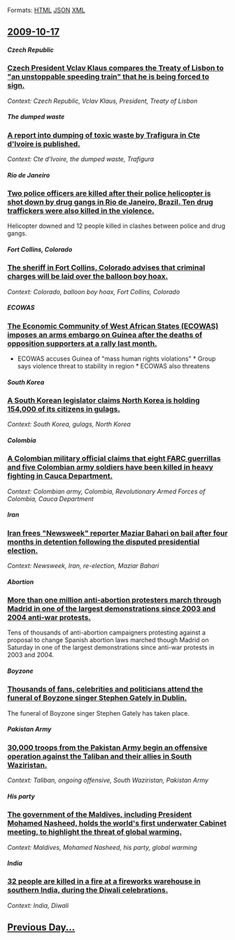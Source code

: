 
Formats: [HTML](2009/10/17/index.html)  [JSON](2009/10/17/index.json)  [XML](2009/10/17/index.xml)  

## [2009-10-17](/news/2009/10/17/index.md)

##### Czech Republic
### [ Czech President Vclav Klaus compares the Treaty of Lisbon to "an unstoppable speeding train" that he is being forced to sign. ](/news/2009/10/17/czech-president-vaclav-klaus-compares-the-treaty-of-lisbon-to-an-unstoppable-speeding-train-that-he-is-being-forced-to-sign.md)
_Context: Czech Republic, Vclav Klaus, President, Treaty of Lisbon_

##### The dumped waste
### [ A report into dumping of toxic waste by Trafigura in Cte d'Ivoire is published. ](/news/2009/10/17/a-report-into-dumping-of-toxic-waste-by-trafigura-in-cote-d-ivoire-is-published.md)
_Context: Cte d'Ivoire, the dumped waste, Trafigura_

##### Rio de Janeiro
### [ Two police officers are killed after their police helicopter is shot down by drug gangs in Rio de Janeiro, Brazil. Ten drug traffickers were also killed in the violence. ](/news/2009/10/17/two-police-officers-are-killed-after-their-police-helicopter-is-shot-down-by-drug-gangs-in-rio-de-janeiro-brazil-ten-drug-traffickers-wer.md)
Helicopter downed and 12 people killed in clashes between police and drug gangs.

##### Fort Collins, Colorado
### [ The sheriff in Fort Collins, Colorado advises that criminal charges will be laid over the balloon boy hoax. ](/news/2009/10/17/the-sheriff-in-fort-collins-colorado-advises-that-criminal-charges-will-be-laid-over-the-balloon-boy-hoax.md)
_Context: Colorado, balloon boy hoax, Fort Collins, Colorado_

##### ECOWAS
### [ The Economic Community of West African States (ECOWAS) imposes an arms embargo on Guinea after the deaths of opposition supporters at a rally last month. ](/news/2009/10/17/the-economic-community-of-west-african-states-ecowas-imposes-an-arms-embargo-on-guinea-after-the-deaths-of-opposition-supporters-at-a-ral.md)
* ECOWAS accuses Guinea of &quot;mass human rights violations&quot; * Group says violence threat to stability in region * ECOWAS also threatens

##### South Korea
### [ A South Korean legislator claims North Korea is holding 154,000 of its citizens in gulags. ](/news/2009/10/17/a-south-korean-legislator-claims-north-korea-is-holding-154-000-of-its-citizens-in-gulags.md)
_Context: South Korea, gulags, North Korea_

##### Colombia
### [ A Colombian military official claims that eight FARC guerrillas and five Colombian army soldiers have been killed in heavy fighting in Cauca Department. ](/news/2009/10/17/a-colombian-military-official-claims-that-eight-farc-guerrillas-and-five-colombian-army-soldiers-have-been-killed-in-heavy-fighting-in-cauc.md)
_Context: Colombian army, Colombia, Revolutionary Armed Forces of Colombia, Cauca Department_

##### Iran
### [ Iran frees "Newsweek" reporter Maziar Bahari on bail after four months in detention following the disputed presidential election. ](/news/2009/10/17/iran-frees-newsweek-reporter-maziar-bahari-on-bail-after-four-months-in-detention-following-the-disputed-presidential-election.md)
_Context: Newsweek, Iran, re-election, Maziar Bahari_

##### Abortion
### [ More than one million anti-abortion protesters march through Madrid in one of the largest demonstrations since 2003 and 2004 anti-war protests. ](/news/2009/10/17/more-than-one-million-anti-abortion-protesters-march-through-madrid-in-one-of-the-largest-demonstrations-since-2003-and-2004-anti-war-prote.md)
Tens of thousands of anti-abortion campaigners protesting against a proposal to change Spanish abortion laws marched though Madrid on Saturday in one of the largest demonstrations since anti-war protests in 2003 and 2004.

##### Boyzone
### [ Thousands of fans, celebrities and politicians attend the funeral of Boyzone singer Stephen Gately in Dublin. ](/news/2009/10/17/thousands-of-fans-celebrities-and-politicians-attend-the-funeral-of-boyzone-singer-stephen-gately-in-dublin.md)
The funeral of Boyzone singer Stephen Gately has taken place.

##### Pakistan Army
### [ 30,000 troops from the Pakistan Army begin an offensive operation against the Taliban and their allies in South Waziristan. ](/news/2009/10/17/30-000-troops-from-the-pakistan-army-begin-an-offensive-operation-against-the-taliban-and-their-allies-in-south-waziristan.md)
_Context: Taliban, ongoing offensive, South Waziristan, Pakistan Army_

##### His party
### [ The government of the Maldives, including President Mohamed Nasheed, holds the world's first underwater Cabinet meeting, to highlight the threat of global warming. ](/news/2009/10/17/the-government-of-the-maldives-including-president-mohamed-nasheed-holds-the-world-s-first-underwater-cabinet-meeting-to-highlight-the-t.md)
_Context: Maldives, Mohamed Nasheed, his party, global warming_

##### India
### [ 32 people are killed in a fire at a fireworks warehouse in southern India, during the Diwali celebrations. ](/news/2009/10/17/32-people-are-killed-in-a-fire-at-a-fireworks-warehouse-in-southern-india-during-the-diwali-celebrations.md)
_Context: India, Diwali_

## [Previous Day...](/news/2009/10/16/index.md)

